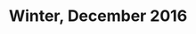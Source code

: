 ---
title: Winter, December 2016
showTitle: true
showOnHomepage: true
image: /img/drawings/mphfpc.jpg
materials: pencil, charcoal, white marker
description:
---